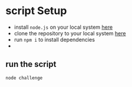 # script Setup
- install `node.js` on your local system [here](https://nodejs.org/en/)
- clone the repository to your local system [here](https://github.com/Godtide/codeChallenge)
- run `npm i` to install dependencies
-



## run the script
```
node challenge

```
